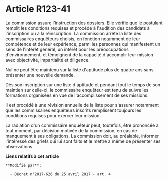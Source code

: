 # Article R123-41

La commission assure l'instruction des dossiers. Elle vérifie que le postulant remplit les conditions requises et procède à
l'audition des candidats à l'inscription ou à la réinscription. La commission arrête la liste des commissaires enquêteurs
choisis, en fonction notamment de leur compétence et de leur expérience, parmi les personnes qui manifestent un sens de
l'intérêt général, un intérêt pour les préoccupations d'environnement, et témoignent de la capacité d'accomplir leur mission
avec objectivité, impartialité et diligence.

Nul ne peut être maintenu sur la liste d'aptitude plus de quatre ans sans présenter une nouvelle demande.

Dès son inscription sur une liste d'aptitude et pendant tout le temps de son maintien sur celle-ci, le commissaire enquêteur
est tenu de suivre les formations organisées en vue de l'accomplissement de ses missions.

Il est procédé à une révision annuelle de la liste pour s'assurer notamment que les commissaires enquêteurs inscrits
remplissent toujours les conditions requises pour exercer leur mission.

La radiation d'un commissaire enquêteur peut, toutefois, être prononcée à tout moment, par décision motivée de la commission,
en cas de manquement à ses obligations. La commission doit, au préalable, informer l'intéressé des griefs qui lui sont faits
et le mettre à même de présenter ses observations.

**Liens relatifs à cet article**

	**Modifié par**:

	  - Décret n°2017-626 du 25 avril 2017 - art. 4
